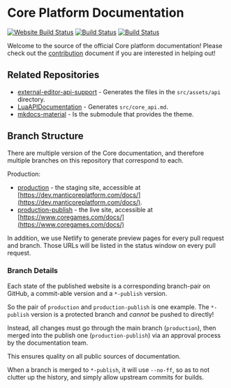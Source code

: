 # Core Platform Documentation

[![Website Build Status](https://api.netlify.com/api/v1/badges/c0780d7f-a678-49fd-b50e-ffe26f95147f/deploy-status)](https://app.netlify.com/sites/manticore-docs/deploys) [![Build Status](https://github.com/ManticoreGamesInc/platform-documentation/workflows/Build%20&%20Deploy%20(Production)/badge.svg)](https://github.com/ManticoreGamesInc/platform-documentation/actions?query=workflow%3A%22Build+%26+Deploy+%28Production%29%22) [![Build Status](https://github.com/ManticoreGamesInc/platform-documentation/workflows/Build%20&%20Deploy%20(Production-Publish)/badge.svg)](https://github.com/ManticoreGamesInc/platform-documentation/actions?query=workflow%3A%22Build+%26+Deploy+%28Production-Publish%29%22)

Welcome to the source of the official Core platform documentation! Please check out the [contribution](CONTRIBUTING.MD) document if you are interested in
helping out!

## Related Repositories

- [external-editor-api-support](https://github.com/ManticoreGamesInc/external-editor-api-support) - Generates the files in the `src/assets/api` directory.
- [LuaAPIDocumentation](https://github.com/ManticoreGamesInc/LuaAPIDocumentation) - Generates `src/core_api.md`.
- [mkdocs-material](https://github.com/ManticoreGamesInc/mkdocs-material) - Is the submodule that provides the theme.

## Branch Structure

There are multiple version of the Core documentation, and therefore multiple branches on this repository that correspond to each.

Production:

- [production](https://dev.manticoreplatform.com/docs/) - the staging site, accessible at [https://dev.manticoreplatform.com/docs/](https://dev.manticoreplatform.com/docs/).
- [production-publish](https://www.coregames.com/docs/) - the live site, accessible at [https://www.coregames.com/docs/](https://www.coregames.com/docs/)

In addition, we use Netlify to generate preview pages for every pull request and branch. Those URLs will be listed in the status window on every pull request.

### Branch Details

Each state of the published website is a corresponding branch-pair on GitHub, a commit-able version and a `*-publish` version.

So the pair of `production` and `production-publish` is one example. The `*-publish` version is a protected branch and _cannot_ be pushed to directly!

Instead, all changes must go through the main branch (`production`), then merged into the publish one (`production-publish`) via an approval process by the documentation team.

This ensures quality on all public sources of documentation.

When a branch is merged to `*-publish`, it will use `--no-ff`, so as to not clutter up the history, and simply allow upstream commits for builds.
